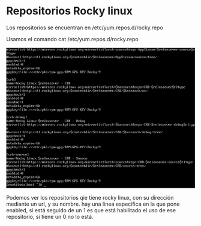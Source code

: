 # Repositorios Rocky linux

Los repositorios se encuentran en /etc/yum.repos.d/rocky.repo

Usamos el comando cat /etc/yum.repos.d/rocky.repo

![image](3.png)

Podemos ver los repositorios qie tiene rocky linux, con su dirección mediante un url, y su nombre.
hay una linea especifica en la que pone enabled, si está seguido de un 1 es que está habilitado el uso de ese repositorio, si tiene un 0 no lo está.
